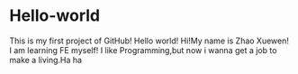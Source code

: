 # Hello-world
This is my first project of GitHub! Hello world!
Hi!My name is Zhao Xuewen! I am learning FE myself! I like Programming,but now i wanna get a job to make a living.Ha ha

